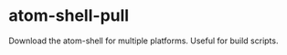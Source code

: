 atom-shell-pull
===============

Download the atom-shell for multiple platforms. Useful for build scripts.
